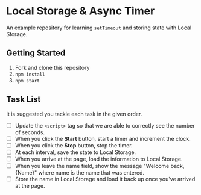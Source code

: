 # Local Storage & Async Timer

An example repository for learning `setTimeout` and storing state with Local Storage.

## Getting Started

1. Fork and clone this repository
1. `npm install`
1. `npm start`

## Task List

It is suggested you tackle each task in the given order.

- [ ] Update the `<script>` tag so that we are able to correctly see the number of seconds.
- [ ] When you click the **Start** button, start a timer and increment the clock.
- [ ] When you click the **Stop** button, stop the timer.
- [ ] At each interval, save the state to Local Storage.
- [ ] When you arrive at the page, load the information to Local Storage.
- [ ] When you leave the name field, show the message "Welcome back, {Name}" where name is the name that was entered.
- [ ] Store the name in Local Storage and load it back up once you've arrived at the page.
